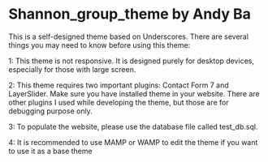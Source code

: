 # Shannon_group_theme by Andy Ba
This is a self-designed theme based on Underscores. There are several things you may need to know before using this theme:

1: This theme is not responsive. It is designed purely for desktop devices, especially for those with large screen.

2: This theme requires two important plugins: Contact Form 7 and LayerSlider. Make sure you have installed theme in your website. There are other plugins I used while developing the theme, but those are for debugging purpose only. 

3: To populate the website, please use the database file called test_db.sql.

4: It is recommended to use MAMP or WAMP to edit the theme if you want to use it as a base theme
